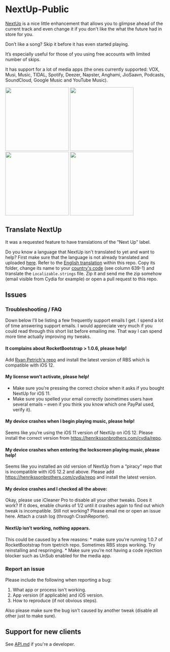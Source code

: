 # NextUp-Public

[NextUp](https://henrikssonbrothers.com/cydia/repo/depictions/?p=se.nosskirneh.nextup2) is a nice little enhancement that allows you to glimpse ahead of the current track and even change it if you don't like the what the future had in store for you.

Don’t like a song? Skip it before it has even started playing.

It’s especially useful for those of you using free accounts with limited number of skips.

It has support for a lot of media apps (the ones currently supported: VOX, Musi, Music, TIDAL, Spotify, Deezer, Napster, Anghami, JioSaavn, Podcasts, SoundCloud, Google Music and YouTube Music).

<div>
    <img src="http://moreinfo.thebigboss.org/moreinfo/nextup1.jpg" width="200">
    <img src="http://moreinfo.thebigboss.org/moreinfo/nextup2.jpg" width="200">
    <img src="http://moreinfo.thebigboss.org/moreinfo/nextup3.jpg" width="200">
    <img src="http://moreinfo.thebigboss.org/moreinfo/nextup5.jpg" width="200">
</div>

## Translate NextUp

It was a requested feature to have translations of the "Next Up" label.

Do you know a language that NextUp isn't translated to yet and want to help? First make sure that the language is not already translated and uploaded [here](https://github.com/Nosskirneh/NextUp-Public/blob/master/translations). Refer to the [English translation]([API.md](https://github.com/Nosskirneh/NextUp-Public/blob/master/translations/en.lproj)) within this repo. Copy its folder, change its name to your [country's code](https://en.wikipedia.org/wiki/List_of_ISO_639-1_codes) (see column 639-1) and translate the `Localizable.strings` file. Zip it and send me the zip somehow (email visible from Cydia for example) or open a pull request to this repo.

## Issues

### Troubleshooting / FAQ

Down below I’ll be listing a few frequently support emails I get. I spend a lot of time answering support emails. I would appreciate very much if you could read through this short list before emailing me. That way I can spend more time actually improving my tweaks.

#### It complains about RocketBootstrap > 1.0.6, please help!
Add [Ryan Petrich's repo](https://rpetri.ch/repo/) and install the latest version of RBS which is compatible with iOS 12.

#### My license won’t activate, please help!
* Make sure you’re pressing the correct choice when it asks if you bought NextUp for iOS 11.
* Make sure you spelled your email correctly (sometimes users have several emails – even if you think you know which one PayPal used, verify it).

#### My device crashes when I begin playing music, please help!
Seems like you’re using the iOS 11 version of NextUp on iOS 12. Please install the correct version from https://henrikssonbrothers.com/cydia/repo.

#### My device crashes when entering the lockscreen playing music, please help!
Seems like you installed an old version of NextUp from a “piracy” repo that is incompatible with iOS 12.2 and above. Please add https://henrikssonbrothers.com/cydia/repo and install the latest version.

#### My device crashes and I checked all the above:
Okay, please use iCleaner Pro to disable all your other tweaks. Does it work? If it does, enable chunks of 1/2 until it crashes again to find out which tweak is incompatible. Still not working? Please email me or open an issue here. Attach a crash log (through CrashReporter).

#### NextUp isn’t working, nothing appears.
This could be caused by a few reasons:
    * make sure you’re running 1.0.7 of RocketBootstrap from tpetrich repo. Sometimes RBS stops working. Try reinstalling and respringing.
    * Make sure you’re not having a code injection blocker such as UnSub enabled for the media app.


### Report an issue

Please include the following when reporting a bug:

1. What app or process isn't working.
2. App version (if applicable) and iOS version.
3. How to reproduce (if not obvious steps).

Also please make sure the bug isn't caused by another tweak (disable all other just to make sure).

## Support for new clients
See [API.md](https://github.com/Nosskirneh/NextUp-Public/blob/master/API.md) if you're a developer.
